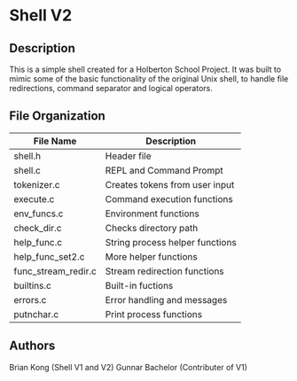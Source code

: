 # Shell V2

## Description

This is a simple shell created for a Holberton School Project. It was built to mimic some of the basic functionality of the original Unix shell, to handle file redirections, command separator and logical operators.

## File Organization

| File Name           | Description                     |
| --------------------|---------------------------------|
| shell.h             | Header file                     |
| shell.c             | REPL and Command Prompt         |
| tokenizer.c         | Creates tokens from user input  |
| execute.c           | Command execution functions     |
| env_funcs.c         | Environment functions           |
| check_dir.c         | Checks directory path           |
| help_func.c         | String process helper functions |
| help_func_set2.c    | More helper functions           |
| func_stream_redir.c | Stream redirection functions    |
| builtins.c          | Built-in fuctions               |
| errors.c            | Error handling and messages     |
| putnchar.c          | Print process functions         |



## Authors
Brian Kong (Shell V1 and V2)
Gunnar Bachelor (Contributer of V1)
